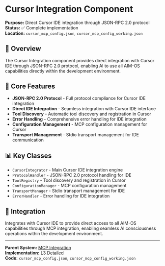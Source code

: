 # Cursor Integration Component

**Purpose:** Direct Cursor IDE integration through JSON-RPC 2.0 protocol  
**Status:** ✅ Complete implementation  
**Location:** `cursor_mcp_config.json`, `cursor_mcp_config_working.json`  

## 🎯 **Overview**

The Cursor Integration component provides direct integration with Cursor IDE through JSON-RPC 2.0 protocol, enabling AI to use all AIM-OS capabilities directly within the development environment.

## 🔧 **Core Features**

- **JSON-RPC 2.0 Protocol** - Full protocol compliance for Cursor IDE integration
- **Direct IDE Integration** - Seamless integration with Cursor IDE interface
- **Tool Discovery** - Automatic tool discovery and registration in Cursor
- **Error Handling** - Comprehensive error handling for IDE integration
- **Configuration Management** - MCP configuration management for Cursor
- **Transport Management** - Stdio transport management for IDE communication

## 📊 **Key Classes**

- `CursorIntegrator` - Main Cursor IDE integration engine
- `ProtocolHandler` - JSON-RPC 2.0 protocol handling for IDE
- `ToolRegistry` - Tool discovery and registration in Cursor
- `ConfigurationManager` - MCP configuration management
- `TransportManager` - Stdio transport management for IDE
- `ErrorHandler` - Error handling for IDE integration

## 🔄 **Integration**

Integrates with Cursor IDE to provide direct access to all AIM-OS capabilities through MCP integration, enabling seamless AI consciousness operations within the development environment.

---

**Parent System:** [MCP Integration](../../README.md)  
**Implementation:** [L3 Detailed](../../L3_detailed.md)  
**Code:** `cursor_mcp_config.json`, `cursor_mcp_config_working.json`

